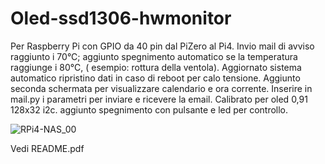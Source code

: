 # Oled-ssd1306-hwmonitor
Per Raspberry Pi con GPIO da 40 pin dal PiZero al Pi4.
Invio mail di avviso raggiunto i 70°C; 
aggiunto spegnimento automatico se la temperatura raggiunge i 80°C, ( esempio: rottura della ventola).
Aggiornato sistema automatico ripristino dati in caso di reboot per calo tensione.
Aggiunto seconda schermata per visualizzare calendario e ora corrente.
Inserire in mail.py i parametri per inviare e ricevere la email.
Calibrato per oled 0,91 128x32 i2c.
aggiunto spegnimento con pulsante e led per controllo.


![RPi4-NAS_00](https://www.schenardi.it/public/RPi4-NAS/images/RPi4-NAS_00.jpg)


Vedi README.pdf
